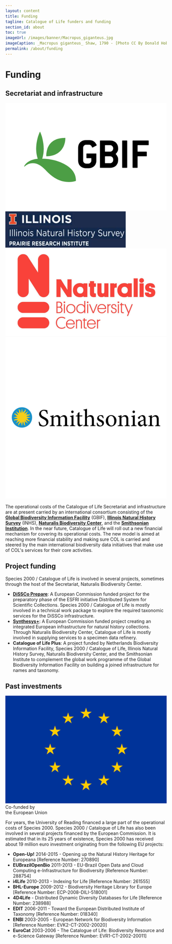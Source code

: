 ```yaml
---
layout: content
title: Funding
tagline: Catalogue of Life funders and funding
section_id: about
toc: true
imageUrl: /images/banner/Macropus_giganteus.jpg
imageCaption: _Macropus giganteus_ Shaw, 1790 - [Photo CC By Donald Hobern](https://www.flickr.com/photos/dhobern/4033452983)
permalink: /about/funding
---
```

# Funding

## Secretariat and infrastructure

<div class="partners">
    <a href="https://www.gbif.org/" target="_null"><img src="/images/partners/GBIF-2015-full.png"></a>
    <a href="https://inhs.illinois.edu/" target="_null"><img src="/images/partners/INHS.jpg"></a>
    <a href="https://naturalis.nl/" target="_null"><img src="/images/partners/Naturalis.jpg"></a>
    <a href="https://si.edu/" target="_null"><img src="/images/partners/Smithsonian.svg"></a>
</div>

The operational costs of the Catalogue of Life Secretariat and infrastructure are at present carried by an international consortium consisting of the **[Global Biodiversity Information Facility](https://www.gbif.org/)** (GBIF), **[Illinois Natural History Survey](https://inhs.illinois.edu/)** (INHS), **[Naturalis Biodiversity Center](https://naturalis.nl/)**, and the **[Smithsonian Institution](https://si.edu/)**. In the near future, Catalogue of Life will roll out a new financial mechanism for covering its operational costs. The new model is aimed at reaching more financial stability and making sure COL is carried and steered by the main international biodiversity data initiatives that make use of COL's services for their core activities.   

## Project funding
Species 2000 / Catalogue of Life is involved in several projects, sometimes through the host of the Secretariat, Naturalis Biodiversity Center.

* **[DiSSCo Prepare](https://www.dissco.eu/prepare/)**: A European Commission funded project for the preparatory phase of the ESFRI initiative Distributed System for Scientific Collections. Species 2000 / Catalogue of Life is mostly involved in a technical work package to explore the required taxonomic services for the DiSSCo infrastructure.
* **[Synthesys+](https://www.synthesys.info/)**: A European Commission funded project creating an integrated European infrastructure for natural history collections. Through Naturalis Biodiversity Center, Catalogue of Life is mostly involved in supplying services to a specimen data refinery. 
* **Catalogue of Life Plus**: A project funded by Netherlands Biodiversity Information Facility, Species 2000 / Catalogue of Life, Illinois Natural History Survey, Naturalis Biodiversity Center, and the Smithsonian Institute to complement the global work programme of the Global Biodiversity Information Facility on building a joined infrastructure for names and taxonomy.

## Past investments
<div class="eu-logo"><a href="https://https://europa.eu/european-union/index_en/" target="_null"><img src="/images/partners/EU.svg"></a><div class="caption">Co-funded by<br/>the European Union</div></div>

For years, the University of Reading financed a large part of the operational costs of Species 2000. Species 2000 / Catalogue of Life has also been involved in several projects financed by the European Commission. It is estimated that in its 25 years of existence, Species 2000 has received about 19 million euro investment originating from the following EU projects:

* **Open-Up!** 2014-2015 - Opening up the Natural History Heritage for Europeana [Reference Number: 270890]
* **EUBrazilOpenBio** 2011-2013 - EU-Brazil Open Data and Cloud Computing e-Infrastructure for Biodiversity [Reference Number: 288754]
* **i4Life** 2010-2013 - Indexing for Life [Reference Number: 261555]
* **BHL-Europe** 2009-2012 - Biodiversity Heritage Library for Europe [Reference Number: ECP-2008-DILI-518001]
* **4D4Life** - Distributed Dynamic Diversity Databases for Life [Reference Number: 238988]
* **EDIT** 2006-2011 - Toward the European Distributed Institute of Taxonomy [Reference Number: 018340]
* **ENBI** 2003-2005 - European Network for Biodiversity Information [Reference Number: EVK2-CT-2002-20020]
* **EuroCat** 2003-2006 - The Catalogue of Life: Biodiversity Resource and e-Science Gateway [Reference Number: EVR1-CT-2002-20011]

